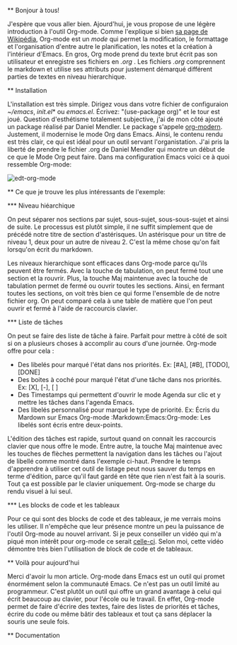 ** Bonjour à tous! 

J'espère que vous aller bien. Ajourd'hui, je vous propose de une légère introduction à l'outil Org-mode. Comme l'explique si bien [sa page de Wikipédia](https://en.wikipedia.org/wiki/Org-mode), Org-mode est un *mode* qui permet la modification, le formattage et l'organisation d'entre autre le planification, les notes et la création à l'intérieur d'Emacs. En gros, Org mode prend du texte brut écrit pas son utilisateur et enregistre ses fichiers en *.org* . Les fichiers *.org* comprennent le markdown et utilise ses attributs pour justement démarqué différent parties de textes en niveau hierarchique.    

** Installation

L'installation est très simple. Dirigez vous dans votre fichier de configuraion *~/emacs*, *init.el** ou *emacs.el*. Écrivez: "(use-package org)" et le tour est joué. Question d'esthétisme totalement subjective, j'ai de mon côté ajouté un package réalisé par Daniel Mendler. Le package s'appele [org-modern](https://github.com/minad/org-modern). Justement, il modernise le mode Org dans Emacs. Ainsi, le contenu rendu est très clair, ce qui est idéal pour un outil servant l'organistation. J'ai pris la liberté de prendre le fichier .org de Daniel Mendler qui montre un début de ce que le Mode Org peut faire. Dans ma configuration Emacs voici ce à quoi ressemble Org-mode: 

![edt-org-mode](https://git.dti.crosemont.quebec/slys/public-md-files/-/raw/main/src/images/org-modern.png) 

** Ce que je trouve les plus intéressants de l'exemple:

*** Niveau hiéarchique

On peut séparer nos sections par sujet, sous-sujet, sous-sous-sujet et ainsi de suite. Le processus est plutôt simple, il ne suffit simplement que de précédé notre titre de section d'astérisques. Un astérisque pour un titre de niveau 1, deux pour un autre de niveau 2. C'est la même chose qu'on fait lorsqu'on écrit du markdown.

Les niveaux hierarchique sont efficaces dans Org-mode parce qu'ils peuvent être fermés. Avec la touche de tabulation, on peut fermé tout une section et la rouvrir. Plus, la touche Maj maintenue avec la touche de tabulation permet de fermé ou ouvrir toutes les sections. Ainsi, en fermant toutes les sections, on voit très bien ce qui forme l'ensemble de de notre fichier org. On peut comparé cela à une table de matière que l'on peut ouvrir et fermé à l'aide de raccourcis clavier. 

*** Liste de tâches

On peut se faire des liste de tâche à faire. Parfait pour mettre à côté de soit si on a plusieurs choses à accomplir au cours d'une journée. Org-mode offre pour cela :

 - Des libelés pour marqué l'état dans nos priorités. Ex: [#A], [#B], [TODO], [DONE] 
 - Des boites à coché pour marqué l'état d'une tâche dans nos priorités. Ex: [X], [-], [ ]
 - Des Timestamps qui permettent d'ouvrir le mode Agenda sur clic et y mettre les tâches dans l'agenda Emacs. 
 - Des libelés personnalisé pour marqué le type de priorité. Ex: Écris du Mardown sur Emacs Org-mode :Markdown:Emacs:Org-mode:  Les libelés sont écris entre deux-points.
    
L'édition des tâches est rapide, surtout quand on connait les raccourcis clavier que nous offre le mode. Entre autre, la touche Maj maintenue avec les touches de flèches permettent la navigation dans les tâches ou l'ajout de libellé comme montré dans l'exemple ci-haut. Prendre le temps d'apprendre à utiliser cet outil de listage peut nous sauver du temps en terme d'édition, parce qu'il faut gardé en tête que rien n'est fait à la souris. Tout ça est possible par le clavier uniquement. Org-mode se charge du rendu visuel à lui seul.

*** Les blocks de code et les tableaux

Pour ce qui sont des blocks de code et des tableaux, je me verrais moins les utiliser. Il n'empêche que leur présence montre un peu la puissance de l'outil Org-mode au nouvel arrivant. Si je peux conseiller un vidéo qui m'a piqué mon intérêt pour org-mode ce serait [celle-ci](https://www.youtube.com/watch?v=SzA2YODtgK4). Selon moi, cette vidéo démontre très bien l'utilisation de block de code et de tableaux. 

** Voilà pour aujourd'hui

Merci d'avoir lu mon article. Org-mode dans Emacs est un outil qui promet énormément selon la communauté Emacs. Ce n'est pas un outil limité au programmeur. C'est plutôt un outil qui offre un grand avantage à celui qui écrit beaucoup au clavier, pour l'école ou le travail. En effet, Org-mode permet de faire d'écrire des textes, faire des listes de priorités et tâches, écrire du code ou même bâtir des tableaux et tout ça sans déplacer la souris une seule fois. 

** Documentation

